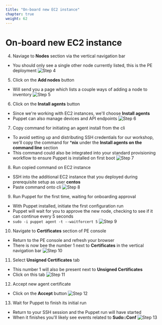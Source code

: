 ```yaml
---
title: "On-board new EC2 instance" 
chapter: true
weight: 62
---
```


# On-board new EC2 instance

4. <a name="ex-step-4"></a>Naviage to **Nodes** section via the vertical navigation bar
  - You should only see a single other node currently listed, this is the PE deployment
![Step 4](/images/40_Exercise/04_pe_nodes_section.png)

5. <a name="ex-step-5"></a>Click on the **Add nodes** button
  - Will send you a page which lists a couple ways of adding a node to inventory
![Step 5](/images/40_Exercise/05_pe_add_nodes.png)

6. <a name="ex-step-6"></a>Click on the **Install agents** button
  - Since we're working with EC2 instances, we'll choose **Install agents**
  - Puppet can also manage devices and API endpoints
![Step 6](/images/40_Exercise/06_pe_install_agents.png)

7. <a name="ex-step-7"></a>Copy command for initiating an agent install from the cli
  - To avoid setting up and distributing SSH credentials for our workshop, we'll copy the command for ***nix** under the **Install agents on the command line** section
  - This command could also be integrated into your standard provisioning workflow to ensure Puppet is installed on first boot
![Step 7](/images/40_Exercise/07_pe_copy_installer_cmd.png)

8. <a name="ex-step-8"></a>Run copied command on EC2 instance
  - SSH into the additional EC2 instance that you deployed during prerequisite setup as user **centos**
  - Paste command onto cli
![Step 8](/images/40_Exercise/08_agent_cli_run_installer_cmd.png)

9. <a name="ex-step-9"></a>Run Puppet for the first time, waiting for onboarding approval
  - With Puppet installed, initiate the first configuration run
  - Puppet will wait for you to approve the new node, checking to see if it can continue every 5 seconds
  - `sudo -i puppet agent -t --waitforcert 5`
![Step 9](/images/40_Exercise/09_agent_cli_first_run_wait.png)

10. <a name="ex-step-10"></a>Navigate to **Certificates** section of PE console
  - Return to the PE console and refresh your browser
  - There is now bee the number 1 next to **Certificates** in the vertical navigation bar
![Step 10](/images/40_Exercise/10_pe_certificates_section.png)

11. <a name="ex-step-11"></a>Select **Unsigned Certificates** tab
  - This number 1 will also be present next to **Unsigned Certificates**
  - Click on this tab
![Step 11](/images/40_Exercise/11_pe_new_certificates_tab.png)

12. <a name="ex-step-12"></a>Accept new agent certificate
  - Click on the **Accept** button
![Step 12](/images/40_Exercise/12_pe_accept_agent_cert.png)

13. <a name="ex-step-13"></a>Wait for Puppet to finish its initial run
  - Return to your SSH session and the Puppet run will have started
  - When it finishes you'll likely see events related to **Sudo::Conf**
![Step 13](/images/40_Exercise/13_agent_first_run_complete.png)